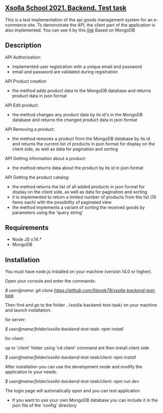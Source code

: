## [Xsolla School 2021. Backend. Test task](https://github.com/xsolla/xsolla-school-backend-2021)

This is a test implementation of the api goods management system for an e-commerce site.
To demonstrate the API, the client part of the application is also implemented.
You can see it by this [*link*](https://afternoon-atoll-03426.herokuapp.com/)
Based on MongoDB

## Description

API Authorization:
- implemented user registration with a unique email and password
- email and password are validated during registration

API Product creation 
- the method adds product data to the MongoDB database and returns product data in json format

API Edit product:
- the method changes any product data by its id's in the MongoDB database and returns the changed product data in json format

API Removing a product:
- the method removes a product from the MongoDB database by its id and returns the current list of products in json format for display on the client side, as well as data for pagination and sorting

API Getting information about a product:
- the method returns data about the product by its id in json format

API Getting the product catalog:
- the method returns the list of all added products in json format for display on the client side, as well as data for pagination and sorting
- it is implemented to return a limited number of products from the list (10 items each) with the possibility of paginated view
- the method implements a variant of sorting the received goods by parameters using the 'query string'


## Requirements
* Node JS v.14.*
* MongoDB

## Installation

You must have node.js installed on your machine (version 14.0 or higher).

Open your console and enter the commands:

*$ user@name: git clone https://github.com/Stonek79/xsolla-backend-test-task*
  

Then find and go to the folder ../xsolla-backend-test-task/ on your machine and launch installation:

for server:

*$ user@name/folder/xsolla-backend-test-task: npm install* 


for client:

up to 'client' folder using 'cd client' command ant then install client side

*$ user@name/folder/xsolla-backend-test-task/client: npm install*
  

After installation you can use the development mode and modify the application to your needs:

*$ user@name/folder/xsolla-backend-test-task/client: npm run dev*


The login page will automatically open and you can test application


* If you want to use your own MongoDB database you can include it in the json file of the 'config' directory
